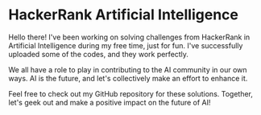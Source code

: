 # HackerRank Artificial Intelligence
Hello there! I've been working on solving challenges from HackerRank in Artificial Intelligence during my free time, just for fun. I've successfully uploaded some of the codes, and they work perfectly.

We all have a role to play in contributing to the AI community in our own ways. AI is the future, and let's collectively make an effort to enhance it.

Feel free to check out my GitHub repository for these solutions. Together, let's geek out and make a positive impact on the future of AI!
